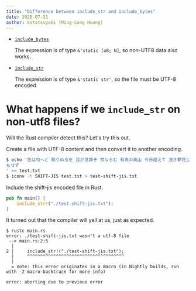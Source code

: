 ```yaml
---
title: "Difference between include_str and include_bytes"
date: 2020-07-31
author: kotatsuyaki (Ming-Long Huang)
---
```


- [`include_bytes`](https://doc.rust-lang.org/std/macro.include_bytes.html)

    The expression is of type `&'static [u8; N]`, so non-UTF8 data also works.

- [`include_str`](https://doc.rust-lang.org/std/macro.include_str.html)

    The expression is of type `&'static str'`, so the file must be UTF-8 encoded.

# What happens if we `include_str` on non-utf8 files?

Will the Rust compiler detect this? Let's try this out.

<!-- more -->

Create a file with UTF-8 content and then convert it to another encoding.

```sh
$ echo '色は匂へど 散りぬるを 我が世誰ぞ 常ならむ 有為の奥山 今日越えて 浅き夢見じ 酔ひ
もせず
' >> test.txt
$ iconv -t SHIFT-JIS test.txt > test-shift-jis.txt
```

Include the shift-jis encoded file in Rust.

```rust
pub fn main() {
    include_str!("./test-shift-jis.txt");
}
```

It turned out that the compiler will yell at us, just as expected.

```
$ rustc main.rs
error: ./test-shift-jis.txt wasn't a utf-8 file
 --> main.rs:2:5
  |
2 |     include_str!("./test-shift-jis.txt");
  |     ^^^^^^^^^^^^^^^^^^^^^^^^^^^^^^^^^^^^^
  |
  = note: this error originates in a macro (in Nightly builds, run with -Z macro-backtrace for more info)

error: aborting due to previous error
```
